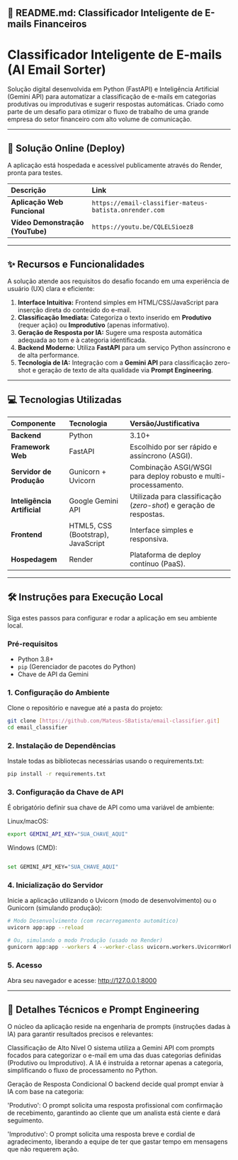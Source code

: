 ## 📄 README.md: Classificador Inteligente de E-mails Financeiros

# Classificador Inteligente de E-mails (AI Email Sorter)

Solução digital desenvolvida em Python (FastAPI) e Inteligência Artificial (Gemini API) para automatizar a classificação de e-mails em categorias produtivas ou improdutivas e sugerir respostas automáticas. Criado como parte de um desafio para otimizar o fluxo de trabalho de uma grande empresa do setor financeiro com alto volume de comunicação.

---

## 🚀 Solução Online (Deploy)

A aplicação está hospedada e acessível publicamente através do Render, pronta para testes.

| Descrição | Link |
| :--- | :--- |
| **Aplicação Web Funcional** | `https://email-classifier-mateus-batista.onrender.com` |
| **Vídeo Demonstração (YouTube)** | `https://youtu.be/CQLELSioez8` |

---

## ✨ Recursos e Funcionalidades

A solução atende aos requisitos do desafio focando em uma experiência de usuário (UX) clara e eficiente:

1.  **Interface Intuitiva:** Frontend simples em HTML/CSS/JavaScript para inserção direta do conteúdo do e-mail.
2.  **Classificação Imediata:** Categoriza o texto inserido em **Produtivo** (requer ação) ou **Improdutivo** (apenas informativo).
3.  **Geração de Resposta por IA:** Sugere uma resposta automática adequada ao tom e à categoria identificada.
4.  **Backend Moderno:** Utiliza **FastAPI** para um serviço Python assíncrono e de alta performance.
5.  **Tecnologia de IA:** Integração com a **Gemini API** para classificação zero-shot e geração de texto de alta qualidade via **Prompt Engineering**.

---

## 💻 Tecnologias Utilizadas

| Componente | Tecnologia | Versão/Justificativa |
| :--- | :--- | :--- |
| **Backend** | Python | 3.10+ |
| **Framework Web** | FastAPI | Escolhido por ser rápido e assíncrono (ASGI). |
| **Servidor de Produção**| Gunicorn + Uvicorn | Combinação ASGI/WSGI para deploy robusto e multi-processamento. |
| **Inteligência Artificial**| Google Gemini API | Utilizada para classificação (*zero-shot*) e geração de respostas. |
| **Frontend** | HTML5, CSS (Bootstrap), JavaScript | Interface simples e responsiva. |
| **Hospedagem** | Render | Plataforma de deploy contínuo (PaaS). |

---

## 🛠️ Instruções para Execução Local

Siga estes passos para configurar e rodar a aplicação em seu ambiente local.

### Pré-requisitos

* Python 3.8+
* `pip` (Gerenciador de pacotes do Python)
* Chave de API da Gemini

### 1. Configuração do Ambiente

Clone o repositório e navegue até a pasta do projeto:

```bash
git clone [https://github.com/Mateus-SBatista/email-classifier.git]
cd email_classifier
```

### 2. Instalação de Dependências
Instale todas as bibliotecas necessárias usando o requirements.txt:

```bash
pip install -r requirements.txt
```
### 3. Configuração da Chave de API
É obrigatório definir sua chave de API como uma variável de ambiente:

Linux/macOS:

```bash
export GEMINI_API_KEY="SUA_CHAVE_AQUI"
```
Windows (CMD):

```bash

set GEMINI_API_KEY="SUA_CHAVE_AQUI"
```

### 4. Inicialização do Servidor
Inicie a aplicação utilizando o Uvicorn (modo de desenvolvimento) ou o Gunicorn (simulando produção):

```bash
# Modo Desenvolvimento (com recarregamento automático)
uvicorn app:app --reload

# Ou, simulando o modo Produção (usado no Render)
gunicorn app:app --workers 4 --worker-class uvicorn.workers.UvicornWorker --bind 0.0.0.0:8000
```

### 5. Acesso
Abra seu navegador e acesse: http://127.0.0.1:8000

---

## 🧠 Detalhes Técnicos e Prompt Engineering
O núcleo da aplicação reside na engenharia de prompts (instruções dadas à IA) para garantir resultados precisos e relevantes:

Classificação de Alto Nível
O sistema utiliza a Gemini API com prompts focados para categorizar o e-mail em uma das duas categorias definidas (Produtivo ou Improdutivo). A IA é instruída a retornar apenas a categoria, simplificando o fluxo de processamento no Python.

Geração de Resposta Condicional
O backend decide qual prompt enviar à IA com base na categoria:

'Produtivo': O prompt solicita uma resposta profissional com confirmação de recebimento, garantindo ao cliente que um analista está ciente e dará seguimento.

'Improdutivo': O prompt solicita uma resposta breve e cordial de agradecimento, liberando a equipe de ter que gastar tempo em mensagens que não requerem ação.
